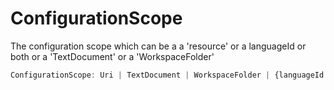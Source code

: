 # ConfigurationScope

The configuration scope which can be a a 'resource' or a languageId or both or a 'TextDocument' or a 'WorkspaceFolder'

```typescript
ConfigurationScope: Uri | TextDocument | WorkspaceFolder | {languageId: string, uri: Uri}
```

[WorkspaceFolder]: WorkspaceFolder.md
[Uri]: Uri.md
[TextDocument]: TextDocument.md
